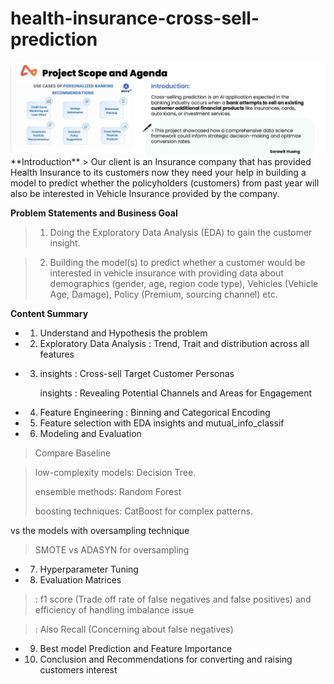 # health-insurance-cross-sell-prediction
<img src="https://raw.githubusercontent.com/joesrwt/ML_vehicle-insurance-cross-sell-prediction/main/Image 5-7-2568 BE at 15.53.jpeg" style="max-width:100%; border-radius:8px;">
**Introduction**
> Our client is an Insurance company that has provided Health Insurance to its customers now they need your help in building a model to predict whether the policyholders (customers) from past year will also be interested in Vehicle Insurance provided by the company.

**Problem Statements and Business Goal**
>1. Doing the Exploratory Data Analysis (EDA) to gain the customer insight.

> 2. Building the model(s) to predict whether a customer would be interested in vehicle insurance with providing data about demographics (gender, age, region code type), Vehicles (Vehicle Age, Damage), Policy (Premium, sourcing channel) etc.


**Content Summary**

- 1) Understand and Hypothesis the problem

- 2) Exploratory Data Analysis : Trend, Trait and distribution across all features

- 3) insights : Cross-sell Target Customer Personas

     insights : Revealing Potential Channels and Areas for Engagement

- 4) Feature Engineering : Binning and Categorical Encoding

- 5) Feature selection with EDA insights and mutual_info_classif

- 6) Modeling and Evaluation

> Compare Baseline

> low-complexity models: Decision Tree.
> 
> ensemble methods: Random Forest
>
> boosting techniques: CatBoost for complex patterns.

vs the models with oversampling technique

> SMOTE vs ADASYN for oversampling

- 7) Hyperparameter Tuning

- 8) Evaluation Matrices

> : f1 score (Trade off rate of false negatives and false positives) and efficiency of handling imbalance issue

> : Also Recall (Concerning about false negatives)

- 9) Best model Prediction and Feature Importance

- 10) Conclusion and Recommendations for converting and raising customers interest
